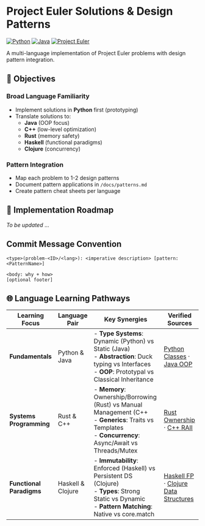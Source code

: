 # Project Euler Solutions & Design Patterns

[![Python](https://img.shields.io/badge/Python-3.13%2B-blue)](https://python.org)
[![Java](https://img.shields.io/badge/Java-17%2B-orange)](https://java.com)
[![Project Euler](https://img.shields.io/badge/Project_Euler-Problems-blueviolet)](https://projecteuler.net)

A multi-language implementation of Project Euler problems with design pattern integration. 

## 🎯 Objectives

### Broad Language Familiarity
- Implement solutions in **Python** first (prototyping)
- Translate solutions to:
  - **Java** (OOP focus)
  - **C++** (low-level optimization)
  - **Rust** (memory safety)
  - **Haskell** (functional paradigms)
  - **Clojure** (concurrency)

### Pattern Integration
- Map each problem to 1-2 design patterns
- Document pattern applications in `/docs/patterns.md`
- Create pattern cheat sheets per language

## 📌 Implementation Roadmap

*To be updated* ...

## Commit Message Convention
````
<type>(problem-<ID>/<lang>): <imperative description> [pattern: <PatternName>]

<body: why + how>
[optional footer]
````
## 🌐 Language Learning Pathways

| Learning Focus       | Language Pair      | Key Synergies                                                                                          | Verified Sources                                                                 |
|----------------------|--------------------|--------------------------------------------------------------------------------------------------------|----------------------------------------------------------------------------------|
| **Fundamentals**     | Python & Java      | - **Type Systems**: Dynamic (Python) vs Static (Java) <br> - **Abstraction**: Duck typing vs Interfaces <br> - **OOP**: Prototypal vs Classical Inheritance | [Python Classes](https://docs.python.org/3/tutorial/classes.html) · [Java OOP](https://docs.oracle.com/javase/tutorial/java/concepts/) |
| **Systems Programming** | Rust & C++      | - **Memory**: Ownership/Borrowing (Rust) vs Manual Management (C++<br> - **Generics**: Traits vs Templates <br> - **Concurrency**: Async/Await vs Threads/Mutex | [Rust Ownership](https://doc.rust-lang.org/book/ch04-01-what-is-ownership.html) · [C++ RAII](https://en.cppreference.com/w/cpp/language/raii) |
| **Functional Paradigms** | Haskell & Clojure | - **Immutability**: Enforced (Haskell) vs Persistent DS (Clojure) <br> - **Types**: Strong Static vs Dynamic <br> - **Pattern Matching**: Native vs core.match | [Haskell FP](https://wiki.haskell.org/Functional_programming) · [Clojure Data Structures](https://clojure.org/reference/data_structures) |

